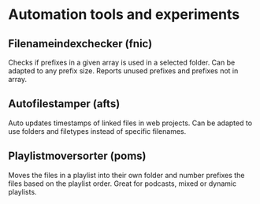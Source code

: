 # Automation tools and experiments
## Filenameindexchecker (fnic)
Checks if prefixes in a given array is used in a selected folder. Can be adapted to any prefix size. Reports unused prefixes and prefixes not in array.
## Autofilestamper (afts)
Auto updates timestamps of linked files in web projects. Can be adapted to use folders and filetypes instead of specific filenames.
## Playlistmoversorter (poms)
Moves the files in a playlist into their own folder and number prefixes the files based on the playlist order. Great for podcasts, mixed or dynamic playlists.
